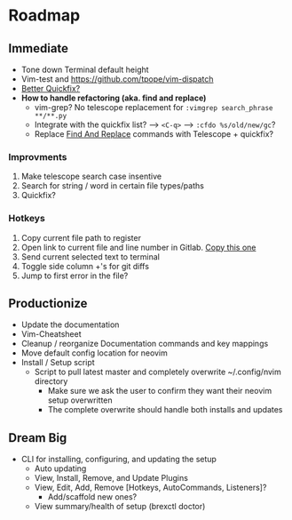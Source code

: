 # Roadmap

## Immediate

- Tone down Terminal default height
- Vim-test and https://github.com/tpope/vim-dispatch
- [Better Quickfix?](https://github.com/kevinhwang91/nvim-bqf)
- **How to handle refactoring (aka. find and replace)**
  - vim-grep? No telescope replacement for `:vimgrep search_phrase **/**.py`
  - Integrate with the quickfix list? --> `<C-q>` --> `:cfdo %s/old/new/gc`?
  - Replace [Find And Replace](https://github.com/brooth/far.vim) commands with Telescope + quickfix?

### Improvments
1. Make telescope search case insentive
2. Search for string / word in certain file types/paths
3. Quickfix?

### Hotkeys
1. Copy current file path to register
2. Open link to current file and line number in Gitlab. [Copy this one](https://github.com/shumphrey/fugitive-gitlab.vim)
3. Send current selected text to terminal
4. Toggle side column +'s for git diffs
5. Jump to first error in the file?



## Productionize

- Update the documentation
- Vim-Cheatsheet
- Cleanup / reorganize Documentation commands and key mappings
- Move default config location for neovim
- Install / Setup script
  - Script to pull latest master and completely overwrite ~/.config/nvim directory
    - Make sure we ask the user to confirm they want their neovim setup overwritten
    - The complete overwrite should handle both installs and updates

## Dream Big

- CLI for installing, configuring, and updating the setup
  - Auto updating
  - View, Install, Remove, and Update Plugins
  - View, Edit, Add, Remove [Hotkeys, AutoCommands, Listeners]?
    - Add/scaffold new ones?
  - View summary/health of setup (brexctl doctor)
